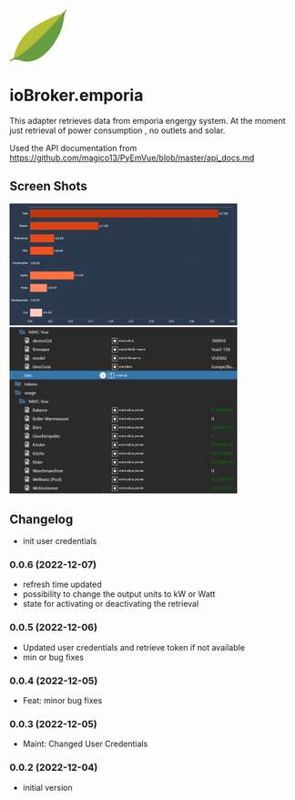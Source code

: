<img src="admin/emporia.png" width="100">

# ioBroker.emporia

This adapter retrieves data from emporia engergy system. At the moment just retrieval of power consumption , no outlets and solar.

Used the API documentation from  https://github.com/magico13/PyEmVue/blob/master/api_docs.md

## Screen Shots
<img src="admin/img/screenshot1.png" width="400">

<img src="admin/img/screenshot2.png" width="400">


## Changelog
- init user credentials
<!--
  Placeholder for the next version (at the beginning of the line):
  ### **WORK IN PROGRESS**
-->
### 0.0.6 (2022-12-07)
- refresh time updated
- possibility to change the output units to kW or Watt
- state for activating or deactivating the retrieval

### 0.0.5 (2022-12-06)
- Updated user credentials and retrieve token if not available
- min or bug fixes

### 0.0.4 (2022-12-05)
- Feat: minor bug fixes

### 0.0.3 (2022-12-05)
 - Maint: Changed User Credentials

### 0.0.2 (2022-12-04)
- initial version